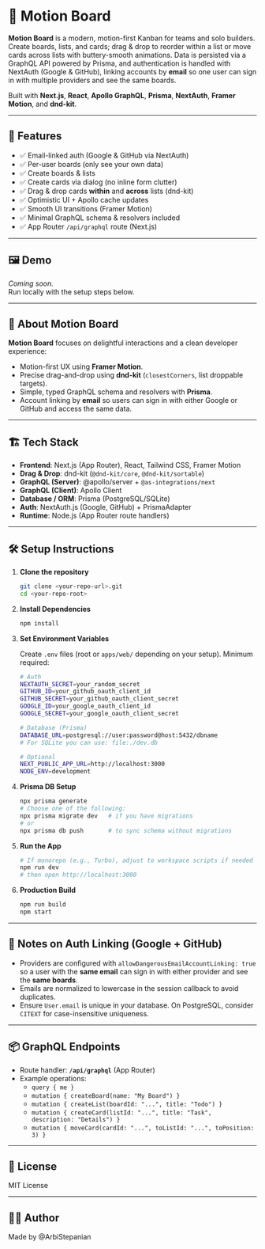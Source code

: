 # 📌 Motion Board

**Motion Board** is a modern, motion-first Kanban for teams and solo builders. Create boards, lists, and cards; drag & drop to reorder within a list or move cards across lists with buttery-smooth animations. Data is persisted via a GraphQL API powered by Prisma, and authentication is handled with NextAuth (Google & GitHub), linking accounts by **email** so one user can sign in with multiple providers and see the same boards.

Built with **Next.js**, **React**, **Apollo GraphQL**, **Prisma**, **NextAuth**, **Framer Motion**, and **dnd-kit**.

---

## 🚀 Features

-   ✅ Email-linked auth (Google & GitHub via NextAuth)
-   ✅ Per-user boards (only see your own data)
-   ✅ Create boards & lists
-   ✅ Create cards via dialog (no inline form clutter)
-   ✅ Drag & drop cards **within** and **across** lists (dnd-kit)
-   ✅ Optimistic UI + Apollo cache updates
-   ✅ Smooth UI transitions (Framer Motion)
-   ✅ Minimal GraphQL schema & resolvers included
-   ✅ App Router `/api/graphql` route (Next.js)

---

## 🖼️ Demo

_Coming soon._  
Run locally with the setup steps below.

---

## 🌟 About Motion Board

**Motion Board** focuses on delightful interactions and a clean developer experience:

-   Motion-first UX using **Framer Motion**.
-   Precise drag-and-drop using **dnd-kit** (`closestCorners`, list droppable targets).
-   Simple, typed GraphQL schema and resolvers with **Prisma**.
-   Account linking by **email** so users can sign in with either Google or GitHub and access the same data.

---

## 🏗️ Tech Stack

-   **Frontend**: Next.js (App Router), React, Tailwind CSS, Framer Motion
-   **Drag & Drop**: dnd-kit (`@dnd-kit/core`, `@dnd-kit/sortable`)
-   **GraphQL (Server)**: @apollo/server + `@as-integrations/next`
-   **GraphQL (Client)**: Apollo Client
-   **Database / ORM**: Prisma (PostgreSQL/SQLite)
-   **Auth**: NextAuth.js (Google, GitHub) + PrismaAdapter
-   **Runtime**: Node.js (App Router route handlers)

---

## 🛠️ Setup Instructions

1. **Clone the repository**

    ```bash
    git clone <your-repo-url>.git
    cd <your-repo-root>
    ```

2. **Install Dependencies**

    ```bash
    npm install
    ```

3. **Set Environment Variables**

    Create `.env` files (root or `apps/web/` depending on your setup). Minimum required:

    ```bash
    # Auth
    NEXTAUTH_SECRET=your_random_secret
    GITHUB_ID=your_github_oauth_client_id
    GITHUB_SECRET=your_github_oauth_client_secret
    GOOGLE_ID=your_google_oauth_client_id
    GOOGLE_SECRET=your_google_oauth_client_secret

    # Database (Prisma)
    DATABASE_URL=postgresql://user:password@host:5432/dbname
    # For SQLite you can use: file:./dev.db

    # Optional
    NEXT_PUBLIC_APP_URL=http://localhost:3000
    NODE_ENV=development
    ```

4. **Prisma DB Setup**

    ```bash
    npx prisma generate
    # Choose one of the following:
    npx prisma migrate dev   # if you have migrations
    # or
    npx prisma db push       # to sync schema without migrations
    ```

5. **Run the App**

    ```bash
    # If monorepo (e.g., Turbo), adjust to workspace scripts if needed
    npm run dev
    # then open http://localhost:3000
    ```

6. **Production Build**

    ```bash
    npm run build
    npm start
    ```

---

## 🔐 Notes on Auth Linking (Google + GitHub)

-   Providers are configured with `allowDangerousEmailAccountLinking: true` so a user with the **same email** can sign in with either provider and see the **same boards**.
-   Emails are normalized to lowercase in the session callback to avoid duplicates.
-   Ensure `User.email` is unique in your database. On PostgreSQL, consider `CITEXT` for case-insensitive uniqueness.

---

## 📦 GraphQL Endpoints

-   Route handler: **`/api/graphql`** (App Router)
-   Example operations:
    -   `query { me }`
    -   `mutation { createBoard(name: "My Board") }`
    -   `mutation { createList(boardId: "...", title: "Todo") }`
    -   `mutation { createCard(listId: "...", title: "Task", description: "Details") }`
    -   `mutation { moveCard(cardId: "...", toListId: "...", toPosition: 3) }`

---

## 📄 License

MIT License

---

## 🙋‍♂️ Author

Made by @ArbiStepanian
